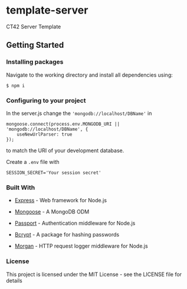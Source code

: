 # template-server

CT42 Server Template

## Getting Started

### Installing packages

Navigate to the working directory and install all dependencies using:

```
$ npm i
```

### Configuring to your project

In the server.js change the `'mongodb://localhost/DBName'` in

```
mongoose.connect(process.env.MONGODB_URI || 'mongodb://localhost/DBName', {
    useNewUrlParser: true
});
```

to match the URI of your development database.

Create a `.env` file with

```
SESSION_SECRET='Your session secret'
```

### Built With

-   [Express](https://expressjs.com/) - Web framework for Node.js

-   [Mongoose](https://mongoosejs.com/) - A MongoDB ODM

-   [Passport](http://www.passportjs.org/) - Authentication middleware for Node.js

-   [Bcrypt](https://www.npmjs.com/package/bcrypt) - A package for hashing passwords

-   [Morgan](https://www.npmjs.com/package/morgan) - HTTP request logger middleware for Node.js

### License

This project is licensed under the MIT License - see the LICENSE file for details

